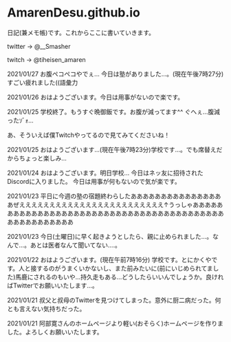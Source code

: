 # AmarenDesu.github.io
日記(兼メモ帳)です。これからここに書いていきます。

twitter → @__Smasher

twitch → @tiheisen_amaren

2021/01/27
お腹ペコペコやでぇ...
今日は塾がありました...。(現在午後7時27分)
すごい疲れました((語彙力

2021/01/26
おはようございます。今日は用事がないので楽です。

2021/01/25
学校終了。もうすぐ晩御飯です。お腹が減ってます^^
ぐへぇ...腹減ったｿﾞｫ...

あ、そういえば僕Twitchやってるので見てみてくださいね！

2021/01/25
おはようございます...(現在午後7時23分)学校です...。でも席替えだからちょっと楽しみ...

2021/01/24
おはようございます。明日学校...
今日はネッ友に招待されたDiscordに入りました。
今日は用事が何もないので気が楽です。

2021/01/23
平日に今週の塾の宿題終わらしたああああああああああああああああぜええええええええええええええええええええええええ↑うっしゃああああああああああああああああああああああああああああああああああああああああああああああああああああ

2021/01/23
今日(土曜日)に早く起きようとしたら、親に止められました...。なんで...。あとは医者なんて聞いてない....。

2021/01/22
おはようございます。(現在午前7時16分) 学校です。とにかくやです。人と接するのがうまくいかないし、また前みたいに(前にいじめられてました)馬鹿にされるのもいや...持久走もある...どうしたらいいんでしょうか。良ければTwitterでお願いいたします...。

2021/01/21
叔父と叔母のTwitterを見つけてしまった。意外に厨二病だった。何とも言えない気持ちだった。

2021/01/21
阿部寛さんのホームページより軽い(おそらく)ホームページを作りました。よろしくお願いいたします。
